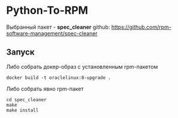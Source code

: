 # Python-To-RPM
Выбранный пакет - **spec_cleaner**
github: https://github.com/rpm-software-management/spec-cleaner
## Запуск

Либо собрать докер-образ с установленным rpm-пакетом
```
docker build -t oraclelinux:8-upgrade .
```
Либо собрать явно rpm-пакет
```
cd spec_cleaner
make
make install
```